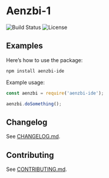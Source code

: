 # Aenzbi-1

![Build Status](https://github.com/allyelvis/aenzbi-ide/actions/workflows/ci.yml/badge.svg)
![License](https://img.shields.io/github/license/allyelvis/aenzbi-ide)

## Examples
Here’s how to use the package:
```bash
npm install aenzbi-ide
```

Example usage:
```javascript
const aenzbi = require('aenzbi-ide');

aenzbi.doSomething();
```

## Changelog
See [CHANGELOG.md](./CHANGELOG.md).

## Contributing
See [CONTRIBUTING.md](./CONTRIBUTING.md).
